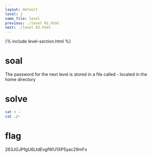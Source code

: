 ```yaml
---
layout: default
level: 2
name_file: level
previous: ./level 01.html
next: ./level 03.html
---
```


{% include level-section.html %}

# soal
The password for the next level is stored in a file called - located in the home directory

# solve
```bash
cat < -
cat ./-
```

# flag
263JGJPfgU6LtdEvgfWU1XP5yac29mFx